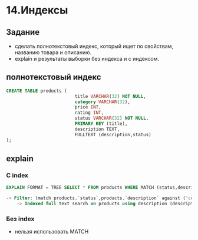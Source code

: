# 14.Индексы

## Задание
- сделать полнотекстовый индекс, который ищет по свойствам, названию товара и описанию.
- explain и результаты выборки без индекса и с индексом.


## полнотекстовый индекс
```sql
CREATE TABLE products (
                          title VARCHAR(32) NOT NULL,
                          category VARCHAR(32),
                          price INT,
                          rating INT,
                          status VARCHAR(32) NOT NULL,
                          PRIMARY KEY (title),
                          description TEXT,
                          FULLTEXT (description,status)
);
```

## explain

### С index
```sql
EXPLAIN FORMAT = TREE SELECT * FROM products WHERE MATCH (status,description) AGAINST ('серебро');

-> Filter: (match products.`status`,products.`description` against ('серебро'))
    -> Indexed full text search on products using description (description='серебро')
```

### Без index
- нельзя использовать MATCH
